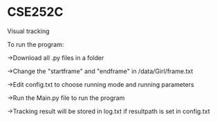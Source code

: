 # CSE252C
Visual tracking

To run the program:

->Download all .py files in a folder

->Change the "startframe" and "endframe" in /data/Girl/frame.txt

->Edit config.txt to choose running mode and running parameters

->Run the Main.py file to run the program

->Tracking result will be stored in log.txt if resultpath is set in config.txt
